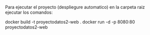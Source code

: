 Para ejecutar el proyecto (despliegure automatico) en la carpeta raiz ejecutar los comandos:

docker build -t proyectodatos2-web .
docker run -d -p 8080:80 proyectodatos2-web
